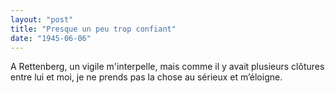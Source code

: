 ```yaml
---
layout: "post"
title: "Presque un peu trop confiant"
date: "1945-06-06"
---
```


A Rettenberg, un vigile m'interpelle, mais comme il y avait plusieurs clôtures entre lui et moi, je ne prends pas la chose au sérieux et m’éloigne.


<div class="histoire"></div>

<div class="commentaire"></div>